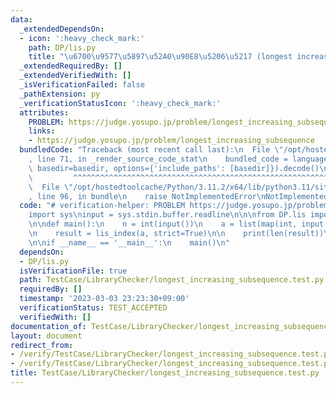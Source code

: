 ```yaml
---
data:
  _extendedDependsOn:
  - icon: ':heavy_check_mark:'
    path: DP/lis.py
    title: "\u6700\u9577\u5897\u52A0\u90E8\u5206\u5217 (longest increasing subsequence)"
  _extendedRequiredBy: []
  _extendedVerifiedWith: []
  _isVerificationFailed: false
  _pathExtension: py
  _verificationStatusIcon: ':heavy_check_mark:'
  attributes:
    PROBLEM: https://judge.yosupo.jp/problem/longest_increasing_subsequence
    links:
    - https://judge.yosupo.jp/problem/longest_increasing_subsequence
  bundledCode: "Traceback (most recent call last):\n  File \"/opt/hostedtoolcache/Python/3.11.2/x64/lib/python3.11/site-packages/onlinejudge_verify/documentation/build.py\"\
    , line 71, in _render_source_code_stat\n    bundled_code = language.bundle(stat.path,\
    \ basedir=basedir, options={'include_paths': [basedir]}).decode()\n          \
    \         ^^^^^^^^^^^^^^^^^^^^^^^^^^^^^^^^^^^^^^^^^^^^^^^^^^^^^^^^^^^^^^^^^^^^^^^^^^^^^^^^^\n\
    \  File \"/opt/hostedtoolcache/Python/3.11.2/x64/lib/python3.11/site-packages/onlinejudge_verify/languages/python.py\"\
    , line 96, in bundle\n    raise NotImplementedError\nNotImplementedError\n"
  code: "# verification-helper: PROBLEM https://judge.yosupo.jp/problem/longest_increasing_subsequence\n\
    import sys\ninput = sys.stdin.buffer.readline\n\n\nfrom DP.lis import lis_index\n\
    \n\ndef main():\n    n = int(input())\n    a = list(map(int, input().split()))\n\
    \n    result = lis_index(a, strict=True)\n\n    print(len(result))\n    print(*result)\n\
    \n\nif __name__ == '__main__':\n    main()\n"
  dependsOn:
  - DP/lis.py
  isVerificationFile: true
  path: TestCase/LibraryChecker/longest_increasing_subsequence.test.py
  requiredBy: []
  timestamp: '2023-03-03 23:23:30+09:00'
  verificationStatus: TEST_ACCEPTED
  verifiedWith: []
documentation_of: TestCase/LibraryChecker/longest_increasing_subsequence.test.py
layout: document
redirect_from:
- /verify/TestCase/LibraryChecker/longest_increasing_subsequence.test.py
- /verify/TestCase/LibraryChecker/longest_increasing_subsequence.test.py.html
title: TestCase/LibraryChecker/longest_increasing_subsequence.test.py
---
```

